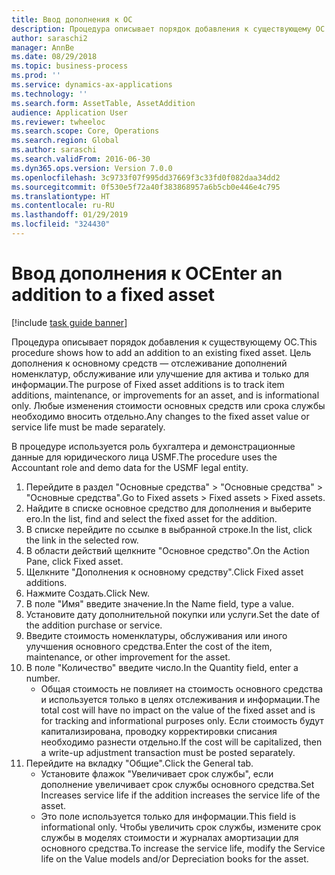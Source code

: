 ```yaml
---
title: Ввод дополнения к ОС
description: Процедура описывает порядок добавления к существующему ОС.
author: saraschi2
manager: AnnBe
ms.date: 08/29/2018
ms.topic: business-process
ms.prod: ''
ms.service: dynamics-ax-applications
ms.technology: ''
ms.search.form: AssetTable, AssetAddition
audience: Application User
ms.reviewer: twheeloc
ms.search.scope: Core, Operations
ms.search.region: Global
ms.author: saraschi
ms.search.validFrom: 2016-06-30
ms.dyn365.ops.version: Version 7.0.0
ms.openlocfilehash: 3c9733f07f995dd37669f3c33fd0f082daa34dd2
ms.sourcegitcommit: 0f530e5f72a40f383868957a6b5cb0e446e4c795
ms.translationtype: HT
ms.contentlocale: ru-RU
ms.lasthandoff: 01/29/2019
ms.locfileid: "324430"
---
```

# <a name="enter-an-addition-to-a-fixed-asset"></a><span data-ttu-id="c5239-103">Ввод дополнения к ОС</span><span class="sxs-lookup"><span data-stu-id="c5239-103">Enter an addition to a fixed asset</span></span>

[!include [task guide banner](../../includes/task-guide-banner.md)]

<span data-ttu-id="c5239-104">Процедура описывает порядок добавления к существующему ОС.</span><span class="sxs-lookup"><span data-stu-id="c5239-104">This procedure shows how to add an addition to an existing fixed asset.</span></span> <span data-ttu-id="c5239-105">Цель дополнения к основному средств — отслеживание дополнений номенклатур, обслуживание или улучшение для актива и только для информации.</span><span class="sxs-lookup"><span data-stu-id="c5239-105">The purpose of Fixed asset additions is to track item additions, maintenance, or improvements for an asset, and is informational only.</span></span> <span data-ttu-id="c5239-106">Любые изменения стоимости основных средств или срока службы необходимо вносить отдельно.</span><span class="sxs-lookup"><span data-stu-id="c5239-106">Any changes to the fixed asset value or service life must be made separately.</span></span>   



<span data-ttu-id="c5239-107">В процедуре используется роль бухгалтера и демонстрационные данные для юридического лица USMF.</span><span class="sxs-lookup"><span data-stu-id="c5239-107">The procedure uses the Accountant role and demo data for the USMF legal entity.</span></span>

1. <span data-ttu-id="c5239-108">Перейдите в раздел "Основные средства" > "Основные средства" > "Основные средства".</span><span class="sxs-lookup"><span data-stu-id="c5239-108">Go to Fixed assets > Fixed assets > Fixed assets.</span></span>
2. <span data-ttu-id="c5239-109">Найдите в списке основное средство для дополнения и выберите его.</span><span class="sxs-lookup"><span data-stu-id="c5239-109">In the list, find and select the fixed asset for the addition.</span></span>
3. <span data-ttu-id="c5239-110">В списке перейдите по ссылке в выбранной строке.</span><span class="sxs-lookup"><span data-stu-id="c5239-110">In the list, click the link in the selected row.</span></span>
4. <span data-ttu-id="c5239-111">В области действий щелкните "Основное средство".</span><span class="sxs-lookup"><span data-stu-id="c5239-111">On the Action Pane, click Fixed asset.</span></span>
5. <span data-ttu-id="c5239-112">Щелкните "Дополнения к основному средству".</span><span class="sxs-lookup"><span data-stu-id="c5239-112">Click Fixed asset additions.</span></span>
6. <span data-ttu-id="c5239-113">Нажмите Создать.</span><span class="sxs-lookup"><span data-stu-id="c5239-113">Click New.</span></span>
7. <span data-ttu-id="c5239-114">В поле "Имя" введите значение.</span><span class="sxs-lookup"><span data-stu-id="c5239-114">In the Name field, type a value.</span></span>
8. <span data-ttu-id="c5239-115">Установите дату дополнительной покупки или услуги.</span><span class="sxs-lookup"><span data-stu-id="c5239-115">Set the date of the addition purchase or service.</span></span>
9. <span data-ttu-id="c5239-116">Введите стоимость номенклатуры, обслуживания или иного улучшения основного средства.</span><span class="sxs-lookup"><span data-stu-id="c5239-116">Enter the cost of the item, maintenance, or other improvement for the asset.</span></span>
10. <span data-ttu-id="c5239-117">В поле "Количество" введите число.</span><span class="sxs-lookup"><span data-stu-id="c5239-117">In the Quantity field, enter a number.</span></span>
    * <span data-ttu-id="c5239-118">Общая стоимость не повлияет на стоимость основного средства и используется только в целях отслеживания и информации.</span><span class="sxs-lookup"><span data-stu-id="c5239-118">The total cost will have no impact on the value of the fixed asset and is for tracking and informational purposes only.</span></span> <span data-ttu-id="c5239-119">Если стоимость будут капитализирована, проводку корректировки списания необходимо разнести отдельно.</span><span class="sxs-lookup"><span data-stu-id="c5239-119">If the cost will be capitalized, then a write-up adjustment transaction must be posted separately.</span></span>  
11. <span data-ttu-id="c5239-120">Перейдите на вкладку "Общие".</span><span class="sxs-lookup"><span data-stu-id="c5239-120">Click the General tab.</span></span>
    * <span data-ttu-id="c5239-121">Установите флажок "Увеличивает срок службы", если дополнение увеличивает срок службы основного средства.</span><span class="sxs-lookup"><span data-stu-id="c5239-121">Set Increases service life if the addition increases the service life of the asset.</span></span>  
    * <span data-ttu-id="c5239-122">Это поле используется только для информации.</span><span class="sxs-lookup"><span data-stu-id="c5239-122">This field is informational only.</span></span> <span data-ttu-id="c5239-123">Чтобы увеличить срок службы, измените срок службы в моделях стоимости и журналах амортизации для основного средства.</span><span class="sxs-lookup"><span data-stu-id="c5239-123">To increase the service life, modify the Service life on the Value models and/or Depreciation books for the asset.</span></span>  

